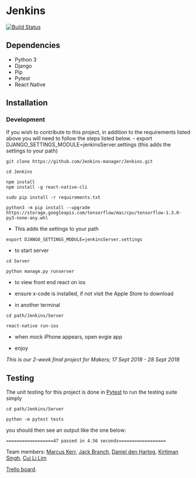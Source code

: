# Jenkins
[![Build Status](https://travis-ci.org/Jenkins-manager/Jenkins.svg?branch=master)](https://travis-ci.org/Jenkins-manager/Jenkins)

## Dependencies

- Python 3
- Django
- Pip
- Pytest
- React Native

## Installation

### Development

If you wish to contribute to this project, in addition to the requirements listed above you will need to follow the steps listed below.
    - export DJANGO_SETTINGS_MODULE=jenkinsServer.settings (this adds the settings to your path)
```
git clone https://github.com/Jenkins-manager/Jenkins.git
```

```
cd Jenkins
```
```
npm install
npm install -g react-native-cli
```
```
sudo pip install -r requirements.txt
```
```
python3 -m pip install --upgrade https://storage.googleapis.com/tensorflow/mac/cpu/tensorflow-1.3.0-py3-none-any.whl
```
* This adds the settings to your path
```
export DJANGO_SETTINGS_MODULE=jenkinsServer.settings
```
* to start server

```
cd Server
```

```
python manage.py runserver
```
* to view front end react on ios

* ensure x-code is installed, if not visit the Apple Store to download

* in another terminal
```
cd path/Jenkins/Server
```
```
react-native run-ios
```
* when mock iPhone appears, open evgie app

* enjoy

*This is our 2-week final project for Makers; 17 Sept 2018 - 28 Sept 2018*  

## Testing

The unit testing for this project is done in [Pytest](https://docs.pytest.org/en/latest/) to run the testing suite simply
```
cd path/Jenkins/Server
```
```
python -m pytest tests
```
you should then see an output like the one below:

    ==================47 passed in 4.56 seconds==================


Team members: [Marcus Kerr](https://github.com/MarcusKerr), [Jack Branch](https://github.com/pliantmeerkat), [Daniel den Hartog](https://github.com/velvetsnowman), [Kirtiman Singh](https://github.com/kirtimansingh93), [Cui Li Lim](https://github.com/limcuili)  

[Trello board](https://trello.com/b/jnnwcT3C/jenkins).

